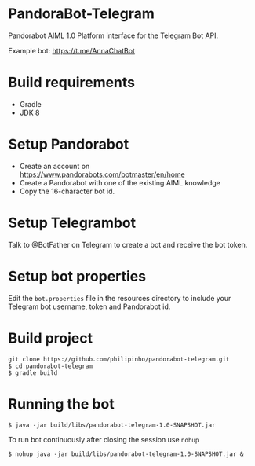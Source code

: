 # PandoraBot-Telegram
Pandorabot AIML 1.0 Platform interface for the Telegram Bot API.

Example bot: https://t.me/AnnaChatBot

# Build requirements
* Gradle
* JDK 8

# Setup Pandorabot
* Create an account on https://www.pandorabots.com/botmaster/en/home
* Create a Pandorabot with one of the existing AIML knowledge
* Copy the 16-character bot id.

# Setup Telegrambot
 Talk to @BotFather on Telegram to create a bot and receive the bot token.

 # Setup bot properties
 Edit the `bot.properties` file in the resources directory to include your Telegram bot username, token and Pandorabot id.
# Build project
```
git clone https://github.com/philipinho/pandorabot-telegram.git
$ cd pandorabot-telegram
$ gradle build
```

# Running the bot
```$ java -jar build/libs/pandorabot-telegram-1.0-SNAPSHOT.jar```

To run bot continuously after closing the session use `nohup`

```$ nohup java -jar build/libs/pandorabot-telegram-1.0-SNAPSHOT.jar &```